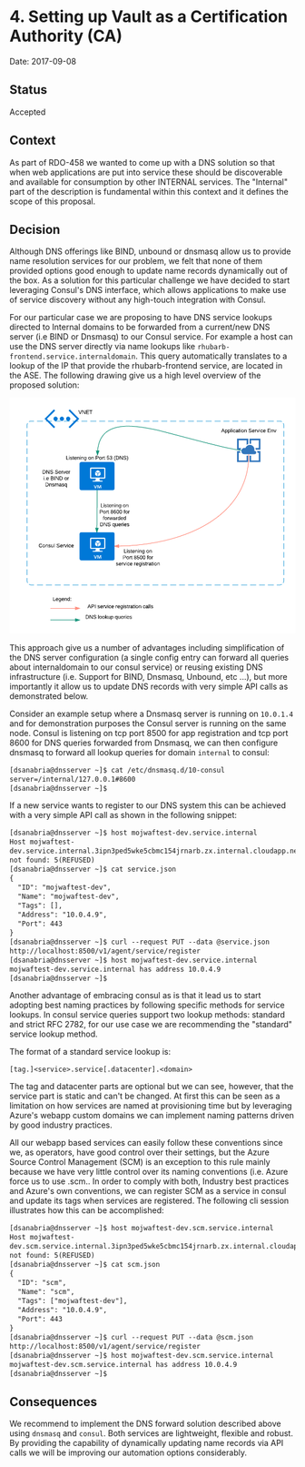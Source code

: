 # 4. Setting up Vault as a Certification Authority (CA)
Date: 2017-09-08

## Status 
Accepted

## Context 

As part of RDO-458 we wanted to come up with a DNS solution so that when web applications are put into service these should be discoverable and available for consumption by other INTERNAL services. The "Internal" part of the description is fundamental within this context and it defines the scope of this proposal.

## Decision 

Although DNS offerings like BIND, unbound or dnsmasq allow us to provide name resolution services for our problem, we felt that none of them provided options good enough to update name records dynamically out of the box. As a solution for this particular challenge we have decided to start leveraging Consul's DNS interface, which allows applications to make use of service discovery without any high-touch integration with Consul.

For our particular case we are proposing to have DNS service lookups directed to Internal domains to be forwarded from a current/new DNS server (i.e BIND or Dnsmasq) to our Consul service. For example a host can use the DNS server directly via name lookups like `rhubarb-frontend.service.internaldomain`. This query automatically translates to a lookup of the IP that provide the rhubarb-frontend service, are located in the <internal domain> ASE. The following drawing give us a high level overview of the proposed solution:

![Internal DNS](../../img/internal-dns-proposal.png)

This approach give us a number of advantages including simplification of the DNS server configuration (a single config entry can forward all queries about internaldomain to our consul service) or reusing existing DNS infrastructure (i.e. Support for BIND, Dnsmasq, Unbound, etc ...), but more importantly it allow us to update DNS records with very simple API calls as demonstrated below. 

Consider an example setup where a Dnsmasq server is running on `10.0.1.4` and for demonstration purposes the Consul server is running on the same node. Consul is listening on tcp port 8500 for app registration and tcp port 8600 for DNS queries forwarded from Dnsmasq, we can then configure dnsmasq to forward all lookup queries for domain `internal` to consul:

```code
[dsanabria@dnsserver ~]$ cat /etc/dnsmasq.d/10-consul 
server=/internal/127.0.0.1#8600
[dsanabria@dnsserver ~]$
```

If a new service wants to register to our DNS system this can be achieved with a very simple API call as shown in the following snippet:

```code
[dsanabria@dnsserver ~]$ host mojwaftest-dev.service.internal
Host mojwaftest-dev.service.internal.3ipn3ped5wke5cbmc154jrnarb.zx.internal.cloudapp.net not found: 5(REFUSED)
[dsanabria@dnsserver ~]$ cat service.json 
{
  "ID": "mojwaftest-dev",
  "Name": "mojwaftest-dev",
  "Tags": [],
  "Address": "10.0.4.9",
  "Port": 443
}
[dsanabria@dnsserver ~]$ curl --request PUT --data @service.json http://localhost:8500/v1/agent/service/register
[dsanabria@dnsserver ~]$ host mojwaftest-dev.service.internal
mojwaftest-dev.service.internal has address 10.0.4.9
[dsanabria@dnsserver ~]$
```

Another advantage of embracing consul as is that it lead us to start adopting best naming practices by following specific methods for service lookups. In consul service queries support two lookup methods: standard and strict RFC 2782, for our use case we are recommending the "standard" service lookup method.

The format of a standard service lookup is:

```code
[tag.]<service>.service[.datacenter].<domain>
```

The tag and datacenter parts are optional but we can see, however, that the service part is static and can't be changed. At first this can be seen as a limitation on how services are named at provisioning time but by leveraging Azure's webapp custom domains we can implement naming patterns driven by good industry practices.

All our webapp based services can easily follow these conventions since we, as operators, have good control over their settings, but the Azure Source Control Management (SCM) is an exception to this rule mainly because we have very little control over its naming conventions (i.e. Azure force us to use <service name>.scm.<internal domain>. In order to comply with both, Industry best practices and Azure's own conventions, we can register SCM as a service in consul and update its tags when services are registered. The following cli session illustrates how this can be accomplished:

```code
[dsanabria@dnsserver ~]$ host mojwaftest-dev.scm.service.internal
Host mojwaftest-dev.scm.service.internal.3ipn3ped5wke5cbmc154jrnarb.zx.internal.cloudapp.net not found: 5(REFUSED)
[dsanabria@dnsserver ~]$ cat scm.json 
{
  "ID": "scm",
  "Name": "scm",
  "Tags": ["mojwaftest-dev"],
  "Address": "10.0.4.9",
  "Port": 443
}
[dsanabria@dnsserver ~]$ curl --request PUT --data @scm.json http://localhost:8500/v1/agent/service/register
[dsanabria@dnsserver ~]$ host mojwaftest-dev.scm.service.internal
mojwaftest-dev.scm.service.internal has address 10.0.4.9
[dsanabria@dnsserver ~]$
```

## Consequences

We recommend to implement the DNS forward solution described above using `dnsmasq` and `consul`. Both services are lightweight, flexible and robust. By providing the capability of dynamically updating name records via API calls we will be improving our automation options considerably.
